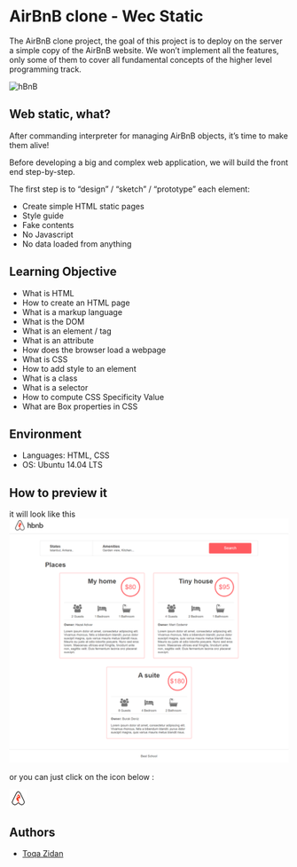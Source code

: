 
# AirBnB clone - Wec Static

The AirBnB clone project, the goal of this project is to deploy on the server a simple copy of the AirBnB website. We won’t implement all the features, only some of them to cover all fundamental concepts of the higher level programming track.

![hBnB](https://raw.githubusercontent.com/monoprosito/AirBnB_clone/feature/console/hBnB.png)

## Web static, what?
After commanding interpreter for managing  AirBnB objects, it’s time to make them alive!

Before developing a big and complex web application, we will build the front end step-by-step.

The first step is to “design” / “sketch” / “prototype” each element:

- Create simple HTML static pages
- Style guide
- Fake contents
- No Javascript
- No data loaded from anything

## Learning Objective

- What is HTML
- How to create an HTML page
- What is a markup language
- What is the DOM
- What is an element / tag
- What is an attribute
- How does the browser load a webpage
- What is CSS
- How to add style to an element
- What is a class
- What is a selector
- How to compute CSS Specificity Value
- What are Box properties in CSS

## Environment
- Languages: HTML, CSS
- OS: Ubuntu 14.04 LTS

## How to preview it
 

it will look like this
![web-image](https://raw.githubusercontent.com/ToqaZidan/AirBnB_clone/master/web_static/images/AirBnB-Clone.png)

or you can just click on the icon below :


[![icon](https://raw.githubusercontent.com/ToqaZidan/AirBnB_clone/master/web_static/images/icon.png)](https://raw.githack.com/ToqaZidan/AirBnB_clone/master/web_static/8-index.html)


## Authors

- [Toqa Zidan](https://github.com/ToqaZidan)
